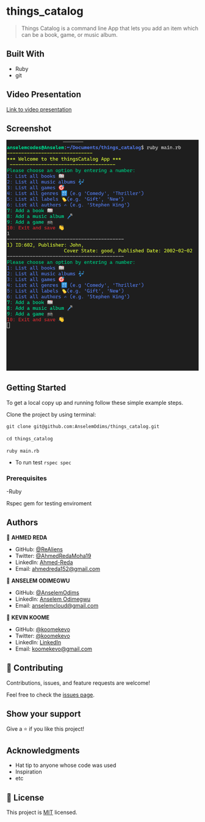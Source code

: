# things_catalog

> Things Catalog is a command line App that lets you add an item which can be a book, game, or music album. 

## Built With

- Ruby
- git

## Video Presentation
[Link to video presentation](https://drive.google.com/file/d/1cb2bMdnESwQb-yHaERsOa2aqfj7RLZVE/view)

## Screenshot
![](./catalog.png)
## Getting Started

To get a local copy up and running follow these simple example steps.

Clone the project by using terminal:

```
git clone git@github.com:AnselemOdims/things_catalog.git

cd things_catalog

ruby main.rb
```

- To run test 
  `rspec spec`

### Prerequisites

-Ruby

Rspec gem for testing enviroment

## Authors

👤 **AHMED REDA**

- GitHub: [@ReAliens](https://github.com/ReAliens)
- Twitter: [@AhmedRedaMoha19](https://twitter.com/AhmedRedaMoha19)
- LinkedIn: [Ahmed-Reda](https://www.linkedin.com/in/armali/)
- Email: ahmedreda152@gmail.com

👤 **ANSELEM ODIMEGWU**

- GitHub: [@AnselemOdims](https://github.com/AnselemOdims)
- LinkedIn: [Anselem Odimegwu](https://www.linkedin.com/in/anselem-odimegwu/)
- Email: anselemcloud@gmail.com

👤 **KEVIN KOOME**

- GitHub: [@koomekevo](https://github.com/koomekevo)
- Twitter: [@koomekevo](https://twitter.com/koomekevo)
- LinkedIn: [LinkedIn](https://ke.linkedin.com/in/kevin-koome-aab84186) 
- Email: koomekevo@gmail.com

## 🤝 Contributing

Contributions, issues, and feature requests are welcome!

Feel free to check the [issues page](https://github.com/AnselemOdims/things_catalog/issues).

## Show your support

Give a ⭐️ if you like this project!

## Acknowledgments

- Hat tip to anyone whose code was used
- Inspiration
- etc

## 📝 License

This project is [MIT](./MIT.md) licensed.